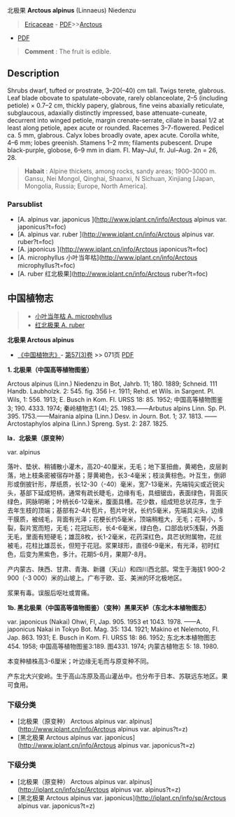 北极果 **Arctous alpinus** (Linnaeus) Niedenzu

> [Ericaceae](http://www.iplant.cn/info/Ericaceae?t=foc) - [PDF](http://www.iplant.cn/foc/pdf/Ericaceae.pdf)>>[Arctous](http://www.iplant.cn/info/Arctous?t=foc)
 - [PDF](http://www.iplant.cn/foc/pdf/Arctous.pdf)

> **Comment** : 
> The fruit is edible.

## Description

Shrubs dwarf, tufted or prostrate, 3–20(–40) cm tall. Twigs terete, glabrous. Leaf blade obovate to spatulate-obovate, rarely oblanceolate, 2–5 (including petiole) × 0.7–2 cm, thickly papery, glabrous, fine veins abaxially reticulate, subglaucous, adaxially distinctly impressed, base attenuate-cuneate, decurrent into winged petiole, margin crenate-serrate, ciliate in basal 1/2 at least along petiole, apex acute or rounded. Racemes 3–7-flowered. Pedicel ca. 5 mm, glabrous. Calyx lobes broadly ovate, apex acute. Corolla white, 4–6 mm; lobes greenish. Stamens 1–2 mm; filaments pubescent. Drupe black-purple, globose, 6–9 mm in diam. Fl. May–Jul, fr. Jul–Aug. 2n = 26, 28.

> **Habait** : 
> Alpine thickets, among rocks, sandy areas; 1900–3000 m. Gansu, Nei Mongol, Qinghai, Shaanxi, N Sichuan, Xinjiang [Japan, Mongolia, Russia; Europe, North America].

### Parsublist

* [A.  alpinus var. japonicus  ](http://www.iplant.cn/info/Arctous alpinus var. japonicus?t=foc)
* [A.  alpinus var. ruber  ](http://www.iplant.cn/info/Arctous alpinus var. ruber?t=foc)
* [A.  japonicus  ](http://www.iplant.cn/info/Arctous japonicus?t=foc)
* [A.  microphyllus  小叶当年枯](http://www.iplant.cn/info/Arctous microphyllus?t=foc)
* [A.  ruber  红北极果](http://www.iplant.cn/info/Arctous ruber?t=foc)

## 中国植物志

> * [小叶当年枯  A.  microphyllus](Arctous-microphyllus-小叶当年枯.md)
> * [红北极果  A.  ruber](Arctous-ruber-红北极果.md)

**北极果 Arctous alpinus**

* [《中国植物志》](http://www.iplant.cn/frps)- [第57(3)卷](http://www.iplant.cn/frps/vol/57(3)) >> 071页 [PDF](http://www.iplant.cn/frps/pdf/57(3)/071.pdf)

**1. 北极果（中国高等植物图鉴）**

Arctous alpinus (Linn.) Niedenzu in Bot, Jahrb. 11; 180. 1889; Schneid. 111 Handb. Laubholzk. 2: 545. fig. 356 l-r. 1911; Rehd. et Wils. in Sargent. Pl. Wils, 1: 556. 1913; E. Busch in Kom. Fl. URSS 18: 85. 1952; 中国高等植物图鉴3; 190. 4333. 1974; 秦岭植物志1 (4); 25. 1983.——Arbutus alpins Linn. Sp. Pl. 395. 1753.——Mairania alpina (Linn.) Desv. in Journ. Bot. 1; 37. 1813. ——Arctostaphylos alpina (Linn.) Spreng. Syst. 2: 287. 1825.

**la．北极果（原变种）**

var. alpinus

落叶、垫状、稍铺散小灌木，高20-40厘米，无毛；地下茎扭曲，黄褐色，皮层剥落，地上枝条密被宿存叶基；芽黄褐色，长3-4毫米；枝淡黄棕色。叶互生，倒卵形或倒披针形，厚纸质，长12-30（-40）毫米，宽7-13毫米，先端钝尖或近锐尖头，基部下延成短柄，通常有疏长睫毛，边缘有毛，具细锯齿，表面绿色，背面灰绿色，网脉明晰；叶柄长6-12毫米，腹面具槽。花少数，组成短总状花序，生于去年生枝的顶端；基部有2-4片苞片，苞片叶状，长约5毫米，先端具尖头，边缘干膜质，被绒毛，背面有光泽；花梗长约5毫米，顶端稍粗大，无毛；花萼小，5裂，裂片宽而短，无毛；花冠坛形，长4-6毫米，绿白色，口部齿状5浅裂，外面无毛，里面有短硬毛；雄蕊8枚，长1-2毫米，花药深红色，具芒状附属物，花丝被毛，花柱比雄蕊长，但短于花冠。浆果球形，直径6-9毫米，有光泽，初时红色，后变为黑紫色，多汁。花期5-6月，果期7-8月。

产内蒙古、陕西、甘肃、青海、新疆（天山）和四川西北部。常生于海拔1 900-2 900（-3 000）米的山坡上。广布于欧、亚、美洲的环北极地区。

浆果有毒。误服后呕吐或胃痛。

**1b. 黑北极果（中国高等值物图鉴）（变种）黑果天栌（东北木本植物图志）**

var. japonicus (Nakai) Ohwi, Fl, Jap. 905. 1953 et 1043. 1978. ——A. japonicus Nakai in Tokyo Bot. Mag. 35: 134. 1921; Makino et Nelemoto, Fl. Jap. 863. 1931; E. Busch in Kom. Fl. URSS 18: 86. 1952; 东北木本植物图志454. 1958; 中国高等植物图鉴3:189. 图4331. 1974; 内蒙古植物志 5: 18. 1980.

本变种植株高3-6厘米；叶边缘无毛而与原变种不同。

产东北大兴安岭。生于高山冻原及高山灌丛中。也分布于日本、苏联远东地区。果可食用。

### 下级分类
* [北极果（原变种）  Arctous alpinus var. alpinus](http://www.iplant.cn/info/Arctous alpinus var. alpinus?t=z)
* [黑北极果  Arctous alpinus var. japonicus](http://www.iplant.cn/info/Arctous alpinus var. japonicus?t=z)

### 下级分类
* [北极果（原变种）  Arctous alpinus var. alpinus](http://iplant.cn/info/sp/Arctous alpinus var. alpinus?t=z)
* [黑北极果  Arctous alpinus var. japonicus](http://iplant.cn/info/sp/Arctous alpinus var. japonicus?t=z)
